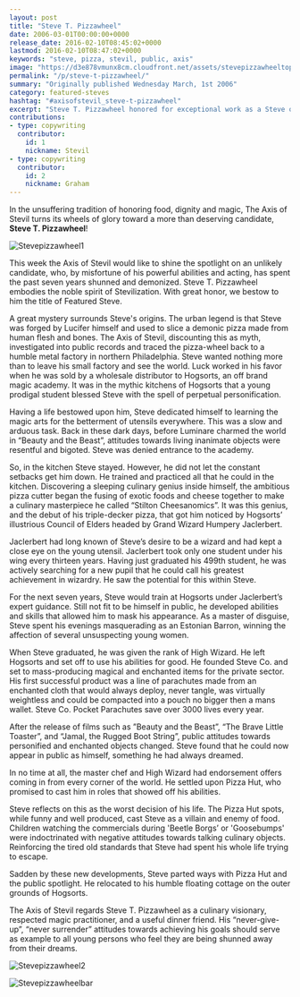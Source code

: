 ```yaml
---
layout: post
title: "Steve T. Pizzawheel"
date: 2006-03-01T00:00:00+0000
release_date: 2016-02-10T08:45:02+0000
lastmod: 2016-02-10T08:47:02+0000
keywords: "steve, pizza, stevil, public, axis"
image: "https://d3e878vmunx8cm.cloudfront.net/assets/stevepizzawheeltop.gif"
permalink: "/p/steve-t-pizzawheel/"
summary: "Originally published Wednesday March, 1st 2006"
category: featured-steves
hashtag: "#axisofstevil_steve-t-pizzawheel"
excerpt: "Steve T. Pizzawheel honored for exceptional work as a Steve on Wednesday March, 1st 2006"
contributions:
- type: copywriting
  contributor:
    id: 1
    nickname: Stevil
- type: copywriting
  contributor:
    id: 2
    nickname: Graham
---
```


[id_1]: https://d3e878vmunx8cm.cloudfront.net/assets/stevepizzawheeltop.gif "Stevepizzawheel1"[id_2]: https://d3e878vmunx8cm.cloudfront.net/assets/stevepizzawheelbottom.gif "Stevepizzawheel2"[id_3]: https://d3e878vmunx8cm.cloudfront.net/assets/stevepizzawheelmural.gif "Stevepizzawheelbar"

In the unsuffering tradition of honoring food, dignity and magic, The Axis of Stevil turns its wheels of glory toward a more than deserving candidate, **Steve T. Pizzawheel**!

![Stevepizzawheel1][id_1]

This week the Axis of Stevil would like to shine the spotlight on an unlikely candidate, who, by misfortune of his powerful abilities and acting, has spent the past seven years shunned and demonized. Steve T. Pizzawheel embodies the noble spirit of Stevilization. With great honor, we bestow to him the title of Featured Steve. 

A great mystery surrounds Steve's origins. The urban legend is that Steve was forged by Lucifer himself and used to slice a demonic pizza made from human flesh and bones. The Axis of Stevil, discounting this as myth, investigated into public records and traced the pizza-wheel back to a humble metal factory in northern Philadelphia. Steve wanted nothing more than to leave his small factory and see the world. Luck worked in his favor when he was sold by a wholesale distributor to Hogsorts, an off brand magic academy. It was in the mythic kitchens of Hogsorts that a young prodigal student blessed Steve with the spell of perpetual personification. 

Having a life bestowed upon him, Steve dedicated himself to learning the magic arts for the betterment of utensils everywhere. This was a slow and arduous task. Back in these dark days, before Luminare charmed the world in “Beauty and the Beast”, attitudes towards living inanimate objects were resentful and bigoted. Steve was denied entrance to the academy.

So, in the kitchen Steve stayed. However, he did not let the constant setbacks get him down. He trained and practiced all that he could in the kitchen. Discovering a sleeping culinary genius inside himself, the ambitious pizza cutter began the fusing of exotic foods and cheese together to make a culinary masterpiece he called “Stilton Cheesanomics”. It was this genius, and the debut of his triple-decker pizza, that got him noticed by Hogsorts’ illustrious Council of Elders headed by Grand Wizard Humpery Jaclerbert. 

Jaclerbert had long known of Steve’s desire to be a wizard and had kept a close eye on the young utensil. Jaclerbert took only one student under his wing every thirteen years. Having just graduated his 499th student, he was actively searching for a new pupil that he could call his greatest achievement in wizardry. He saw the potential for this within Steve.

For the next seven years, Steve would train at Hogsorts under Jaclerbert’s expert guidance. Still not fit to be himself in public, he developed abilities and skills that allowed him to mask his appearance. As a master of disguise, Steve spent his evenings masquerading as an Estonian Barron, winning the affection of several unsuspecting young women. 

When Steve graduated, he was given the rank of High Wizard. He left Hogsorts and set off to use his abilities for good. He founded Steve Co. and set to mass-producing magical and enchanted items for the private sector. His first successful product was a line of parachutes made from an enchanted cloth that would always deploy, never tangle, was virtually weightless and could be compacted into a pouch no bigger then a mans wallet. Steve Co. Pocket Parachutes save over 3000 lives every year.

After the release of films such as ”Beauty and the Beast”, “The Brave Little Toaster”, and “Jamal, the Rugged Boot String”, public attitudes towards personified and enchanted objects changed. Steve found that he could now appear in public as himself, something he had always dreamed. 

In no time at all, the master chef and High Wizard had endorsement offers coming in from every corner of the world. He settled upon Pizza Hut, who promised to cast him in roles that showed off his abilities.

Steve reflects on this as the worst decision of his life. The Pizza Hut spots, while funny and well produced, cast Steve as a villain and enemy of food. Children watching the commercials during 'Beetle Borgs’ or 'Goosebumps' were indoctrinated with negative attitudes towards talking culinary objects. Reinforcing the tired old standards that Steve had spent his whole life trying to escape.

Sadden by these new developments, Steve parted ways with Pizza Hut and the public spotlight. He relocated to his humble floating cottage on the outer grounds of Hogsorts.

The Axis of Stevil regards Steve T. Pizzawheel as a culinary visionary, respected magic practitioner, and a useful dinner friend. His “never-give-up”, “never surrender” attitudes towards achieving his goals should serve as example to all young persons who feel they are being shunned away from their dreams.

![Stevepizzawheel2][id_2]

![Stevepizzawheelbar][id_3]
